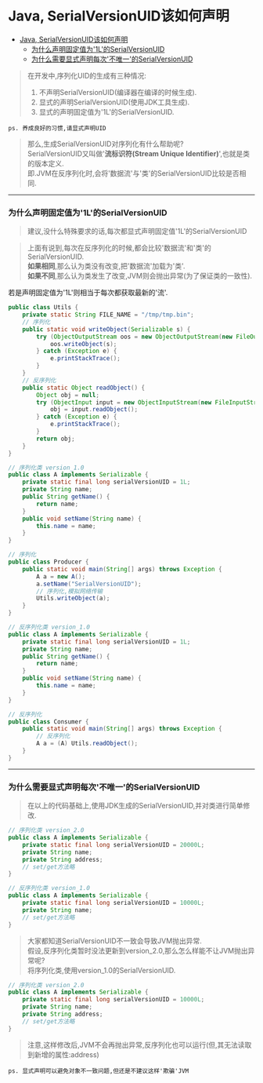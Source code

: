 # Java, SerialVersionUID该如何声明

- [Java, SerialVersionUID该如何声明](#java-serialversionuid该如何声明)
    - [为什么声明固定值为'1L'的SerialVersionUID](#为什么声明固定值为1l的serialversionuid)
    - [为什么需要显式声明每次'不唯一'的SerialVersionUID](#为什么需要显式声明每次不唯一的serialversionuid)

> 在开发中,序列化UID的生成有三种情况:  
> 1. 不声明SerialVersionUID(编译器在编译的时候生成).  
> 2. 显式的声明SerialVersionUID(使用JDK工具生成).  
> 3. 显式的声明固定值为'1L'的SerialVersionUID.  

`ps. 养成良好的习惯,请显式声明UID`  
> 那么,生成SerialVersionUID对序列化有什么帮助呢?  
> SerialVersionUID又叫做'**流标识符(Stream Unique Identifier)**',也就是类的版本定义.  
> 即.JVM在反序列化时,会将'数据流'与'类'的SerialVersionUID比较是否相同.  

---

### 为什么声明固定值为'1L'的SerialVersionUID

> 建议,没什么特殊要求的话,每次都显式声明固定值'1L'的SerialVersionUID  


> 上面有说到,每次在反序列化的时候,都会比较'数据流'和'类'的SerialVersionUID.  
> **如果相同**,那么认为类没有改变,把'数据流'加载为'类'.  
> **如果不同**,那么认为类发生了改变,JVM则会抛出异常(为了保证类的一致性).  

若是声明固定值为'1L'则相当于每次都获取最新的'流'.  
```java
public class Utils {
    private static String FILE_NAME = "/tmp/tmp.bin";
    // 序列化
    public static void writeObject(Serializable s) {
        try (ObjectOutputStream oos = new ObjectOutputStream(new FileOutputStream(FILE_NAME))) {
            oos.writeObject(s);
        } catch (Exception e) {
            e.printStackTrace();
        }
    }
    // 反序列化
    public static Object readObject() {
        Object obj = null;
        try (ObjectInput input = new ObjectInputStream(new FileInputStream(FILE_NAME))) {
            obj = input.readObject();
        } catch (Exception e) {
            e.printStackTrace();
        }
        return obj;
    }
}
```


```java
// 序列化类 version_1.0
public class A implements Serializable {
    private static final long serialVersionUID = 1L;
    private String name;
    public String getName() {
        return name;
    }
    public void setName(String name) {
        this.name = name;
    }
}
```


```java
// 序列化
public class Producer {
    public static void main(String[] args) throws Exception {
        A a = new A();
        a.setName("SerialVersionUID");
        // 序列化,模拟网络传输
        Utils.writeObject(a);
    }
}
```


```java
// 反序列化类 version_1.0
public class A implements Serializable {
    private static final long serialVersionUID = 1L;
    private String name;
    public String getName() {
        return name;
    }
    public void setName(String name) {
        this.name = name;
    }
}
```


```java
// 反序列化
public class Consumer {
    public static void main(String[] args) throws Exception {
        // 反序列化
        A a = (A) Utils.readObject();
    }
}
```

---

### 为什么需要显式声明每次'不唯一'的SerialVersionUID  

> 在以上的代码基础上,使用JDK生成的SerialVersionUID,并对类进行简单修改.  

```java
// 序列化类 version_2.0
public class A implements Serializable {
    private static final long serialVersionUID = 20000L;
    private String name;
    private String address;
    // set/get方法略
}
```

```java
// 反序列化类 version_1.0
public class A implements Serializable {
    private static final long serialVersionUID = 10000L;
    private String name;
    // set/get方法略
}
```

> 大家都知道SerialVersionUID不一致会导致JVM抛出异常.  
> 假设,反序列化类暂时没法更新到version_2.0,那么怎么样能不让JVM抛出异常呢?  
> 将序列化类,使用version_1.0的SerialVersionUID.  

```java
// 序列化类 version_2.0
public class A implements Serializable {
    private static final long serialVersionUID = 10000L;
    private String name;
    private String address;
    // set/get方法略
}
```

> 注意,这样修改后,JVM不会再抛出异常,反序列化也可以运行(但,其无法读取到新增的属性:address)  

`ps. 显式声明可以避免对象不一致问题,但还是不建议这样'欺骗'JVM`
